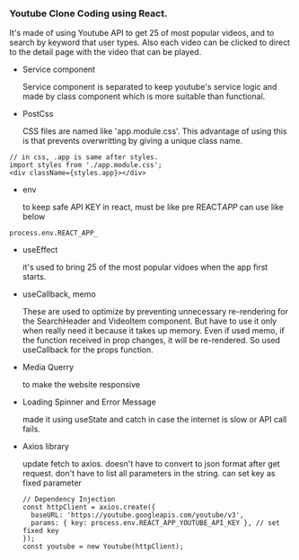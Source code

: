 ### Youtube Clone Coding using React.

It's made of using Youtube API to get 25 of most popular videos, and to search by keyword that user types.
Also each video can be clicked to direct to the detail page with the video that can be played.

- Service component

  Service component is separated to keep youtube's service logic and made by class component which is more suitable than functional.

- PostCss

  CSS files are named like 'app.module.css'.
  This advantage of using this is that prevents overwritting by giving a unique class name.

```
// in css, .app is same after styles.
import styles from './app.module.css';
<div className={styles.app}></div>
```

- env

  to keep safe API KEY
  in react, must be like pre REACT*APP*
  can use like below

```
process.env.REACT_APP_
```

- useEffect

  it's used to bring 25 of the most popular vidoes when the app first starts.

- useCallback, memo

  These are used to optimize by preventing unnecessary re-rendering for the SearchHeader and VideoItem component. But have to use it only when really need it because it takes up memory.
  Even if used memo, if the function received in prop changes, it will be re-rendered. So used useCallback for the props function.

- Media Querry

  to make the website responsive

- Loading Spinner and Error Message

  made it using useState and catch in case the internet is slow or API call fails.

- Axios library

  update fetch to axios.
  doesn't have to convert to json format after get request.
  don't have to list all parameters in the string.
  can set key as fixed parameter
  
  ```
  // Dependency Injection
  const httpClient = axios.create({
    baseURL: 'https://youtube.googleapis.com/youtube/v3',
    params: { key: process.env.REACT_APP_YOUTUBE_API_KEY }, // set fixed key
  });
  const youtube = new Youtube(httpClient);
  ```
